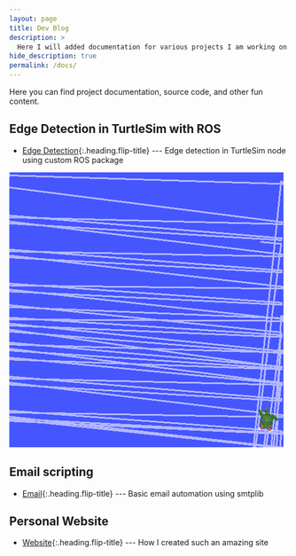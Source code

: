 ```yaml
---
layout: page
title: Dev Blog
description: >
  Here I will added documentation for various projects I am working on
hide_description: true
permalink: /docs/
---
```


Here you can find project documentation, source code, and other fun content.

## Edge Detection in TurtleSim with ROS

* [Edge Detection]{:.heading.flip-title} --- Edge detection in TurtleSim node using custom ROS package

![turtle](assets/img/projects/turtlesim.png)

## Email scripting

* [Email]{:.heading.flip-title} --- Basic email automation using smtplib 

## Personal Website

* [Website]{:.heading.flip-title} --- How I created such an amazing site






[website]: website.md
[email]: email.md
[Edge Detection]: turtlesim.md



